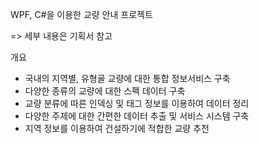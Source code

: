 WPF, C#을 이용한 교량 안내 프로젝트

=> 세부 내용은 기획서 참고 



개요

- 국내의 지역별, 유형굘 교량에 대한 통합 정보서비스 구축
- 다양한 종류의 교량에 대한 스펙 데이터 구축
- 교량 분류에 따른 인덱싱 및 태그 정보를 이용하여 데이터 정리
- 다양한 주제에 대한 간편한 데이터 추출 및 서비스 시스템 구축
- 지역 정보를 이용하여 건설하기에 적합한 교량 추천

